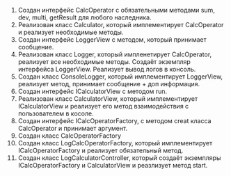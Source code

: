 1. Создан интерфейс CalcOperator с обязательными методами sum, dev, multi, getResult для любого наследника.  
2. Реализован класс Calculator, который имплементирует CalcOperator и реализует необходимые методы.  
3. Создан интерфейс LoggerView с методом, который принимает сообщение.  
4. Реализован класс Logger, который импленетирует CalcOperator, реализует все необходимые методы. Создаёт экземпляр интерфейса LoggerView. Реализует вывод логов в консоль.
5. Создан класс ConsoleLogger, который имплементирует LoggerView, реализует метод, принимает сообщение + доп информация.   
6. Создан интерфейс ICalculatorView c методом run.
7. Реализован класс CalculatorView, который имплементирует ICalculatorView и реализует его метод взаимодействия с пользователем в косоле.
8. Создан интерфейс ICalcOperatorFactory, с методом creat класса CalcOperator и принимает аргумент.
9. Создан класс CalcOperatorFactory
10. Создан класс LogCalcOperatorFactory, который имплементирует ICalcOperatorFactory и реализует обязательный метод.
11. Создан класс LogCalculatorController, который создаёт экземпляры ICalcOperatorFactory и CalculatorView и реазлизует метод start.
